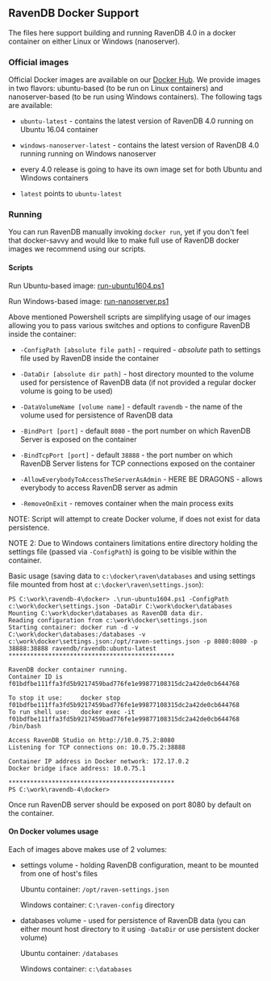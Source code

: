 ## RavenDB Docker Support

The files here support building and running RavenDB 4.0 in a docker container on either Linux or Windows (nanoserver).

### Official images

 Official Docker images are available on our [Docker Hub](https://hub.docker.com/r/ravendb/ravendb/). We provide images in two flavors: ubuntu-based (to be run on Linux containers) and nanoserver-based (to be run using Windows containers). The following tags are available:

- `ubuntu-latest` - contains the latest version of RavenDB 4.0 running on Ubuntu 16.04 container

- `windows-nanoserver-latest` - contains the latest version of RavenDB 4.0 running running on Windows nanoserver

- every 4.0 release is going to have its own image set for both Ubuntu and Windows containers

- `latest` points to `ubuntu-latest`

### Running

You can run RavenDB manually invoking `docker run`, yet if you don't feel that docker-savvy and would like to make full use of RavenDB docker images we recommend using our scripts.

#### Scripts

Run Ubuntu-based image: [run-ubuntu1604.ps1](run-ubuntu1604.ps1)

Run Windows-based image: [run-nanoserver.ps1](run-nanoserver.ps1)

Above mentioned Powershell scripts are simplifying usage of our images allowing you to pass various switches and options to configure RavenDB inside the container:

- `-ConfigPath [absolute file path]` - required - *absolute* path to settings file used by RavenDB inside the container

- `-DataDir [absolute dir path]` - host directory mounted to the volume used for persistence of RavenDB data (if not provided a regular docker volume is going to be used)

- `-DataVolumeName [volume name]` - default `ravendb` - the name of the volume used for persistence of RavenDB data

- `-BindPort [port]` - default `8080` - the port number on which RavenDB Server is exposed on the container

- `-BindTcpPort [port]` - default `38888` - the port number on which RavenDB Server listens for TCP connections exposed on the container

- `-AllowEverybodyToAccessTheServerAsAdmin` - HERE BE DRAGONS - allows everybody to access RavenDB server as admin

- `-RemoveOnExit` - removes container when the main process exits

NOTE: Script will attempt to create Docker volume, if does not exist for data persistence.

NOTE 2: Due to Windows containers limitations entire directory holding the settings file (passed via `-ConfigPath`) is going to be visible within the container.

Basic usage (saving data to `c:\docker\raven\databases` and using settings file mounted from host at `c:\docker\raven\settings.json`):
```
PS C:\work\ravendb-4\docker> .\run-ubuntu1604.ps1 -ConfigPath c:\work\docker\settings.json -DataDir C:\work\docker\databases
Mounting C:\work\docker\databases as RavenDB data dir.
Reading configuration from c:\work\docker\settings.json
Starting container: docker run -d -v C:\work\docker\databases:/databases -v c:\work\docker\settings.json:/opt/raven-settings.json -p 8080:8080 -p 38888:38888 ravendb/ravendb:ubuntu-latest
**********************************************

RavenDB docker container running.
Container ID is f01bdfbe111ffa3fd5b9217459bad776fe1e99877108315dc2a42de0cb644768

To stop it use:     docker stop f01bdfbe111ffa3fd5b9217459bad776fe1e99877108315dc2a42de0cb644768
To run shell use:   docker exec -it f01bdfbe111ffa3fd5b9217459bad776fe1e99877108315dc2a42de0cb644768 /bin/bash

Access RavenDB Studio on http://10.0.75.2:8080
Listening for TCP connections on: 10.0.75.2:38888

Container IP address in Docker network: 172.17.0.2
Docker bridge iface address: 10.0.75.1

**********************************************
PS C:\work\ravendb-4\docker>
```

Once run RavenDB server should be exposed on port 8080 by default on the container.

#### On Docker volumes usage

Each of images above makes use of 2 volumes:

- settings volume - holding RavenDB configuration, meant to be mounted from one of host's files

    Ubuntu container: `/opt/raven-settings.json`

    Windows container: `C:\raven-config` directory

- databases volume - used for persistence of RavenDB data (you can either mount host directory to it using `-DataDir` or use persistent docker volume)

    Ubuntu container: `/databases`

    Windows container: `c:\databases`
